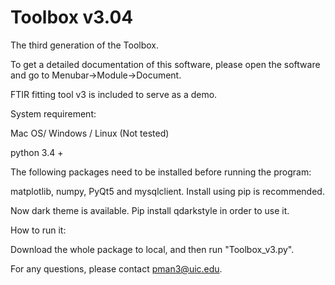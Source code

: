 # Toolbox v3.04
The third generation of the Toolbox.

To get a detailed documentation of this software, please open the software and go to Menubar->Module->Document.

FTIR fitting tool v3 is included to serve as a demo. 

System requirement:

Mac OS/ Windows / Linux (Not tested)

python 3.4 +

The following packages need to be installed before running the program:

matplotlib, numpy, PyQt5 and mysqlclient. Install using pip is recommended.

Now dark theme is available. Pip install qdarkstyle in order to use it. 

How to run it:

Download the whole package to local, and then run "Toolbox_v3.py".

For any questions, please contact pman3@uic.edu.
